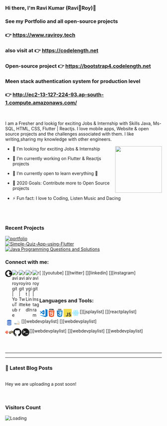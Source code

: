 ### Hi there, I'm Ravi Kumar (Ravi🤫Roy)👋
### See my Portfolio and all open-source projects
### 👉 https://www.raviroy.tech 
### also visit at 👉 https://codelength.net
### Open-source project 👉 https://bootstrap4.codelength.net
### Meen stack authentication system for production level 
### 👉 http://ec2-13-127-224-93.ap-south-1.compute.amazonaws.com/
<br/>

   I am a Fresher and lookig for exciting Jobs & Internship with Skills Java, Ms-SQL, HTML, CSS, Flutter | Reactjs.
   I love mobile apps, Website &  open source projects and the challenges associated with them.
   I like writing,sharing my knowledge with other engineers.

   <img align ="right" src = "https://i.imgur.com/w4pKOQi.jpg" width="150" height="150">

  - 👯 I’m looking for exciting Jobs & Internship
- 🔭 I’m currently working on Flutter & Reactjs projects
- 🌱 I’m currently open to learn everything 🤣

- 🥅 2020 Goals: Contribute more to Open Source projects
- ⚡ Fun fact: I love to Coding, Listen Music and Dacing

<br/>
<br/>

### Recent Projects

[![portfolio](https://github-readme-stats.vercel.app/api/pin/?username=raviroygit&repo=raviroy)](https://github.com/raviroygit/raviroy) 
<br>
[![Simple-Quiz-App-using-Flutter](https://github-readme-stats.vercel.app/api/pin/?username=raviroygit&repo=Simple-Quiz-App-using-Flutter)](https://github.com/raviroygit/Simple-Quiz-App-using-Flutter)
<br>
[![Java Programming Questions and Solutions](https://github-readme-stats.vercel.app/api/pin/?username=raviroygit&repo=Java-programs)](https://github.com/raviroygit/Java-Programs)
<br>

### Connect with me:

[<img align="left" alt="raviroygit" width="22px" src="https://raw.githubusercontent.com/iconic/open-iconic/master/svg/globe.svg" />
<img align="left" alt="raviroygit | YouTube" width="22px" src="https://cdn.jsdelivr.net/npm/simple-icons@v3/icons/youtube.svg" />][youtube]
[<img align="left" alt=" raviroygit | Twitter" width="22px" src="https://cdn.jsdelivr.net/npm/simple-icons@v3/icons/twitter.svg" />][twitter]
[<img align="left" alt="raiviroygit | LinkedIn" width="22px" src="https://cdn.jsdelivr.net/npm/simple-icons@v3/icons/linkedin.svg" />][linkedin]
[<img align="left" alt="raviroygit | Instagram" width="22px" src="https://cdn.jsdelivr.net/npm/simple-icons@v3/icons/instagram.svg" />][instagram]

<br />
<br/>

### Languages and Tools:

<img align="left" alt="Visual Studio Code" width="26px" src="https://raw.githubusercontent.com/github/explore/80688e429a7d4ef2fca1e82350fe8e3517d3494d/topics/visual-studio-code/visual-studio-code.png" />
<img align="left" alt="HTML5" width="26px" src="https://raw.githubusercontent.com/github/explore/80688e429a7d4ef2fca1e82350fe8e3517d3494d/topics/html/html.png" />
<img align="left" alt="CSS3" width="26px" src="https://raw.githubusercontent.com/github/explore/80688e429a7d4ef2fca1e82350fe8e3517d3494d/topics/css/css.png" />

[<img align="left" alt="JavaScript" width="26px" src="https://raw.githubusercontent.com/github/explore/80688e429a7d4ef2fca1e82350fe8e3517d3494d/topics/javascript/javascript.png" />][jsplaylist]
[<img align="left" alt="React" width="26px" src="https://raw.githubusercontent.com/github/explore/80688e429a7d4ef2fca1e82350fe8e3517d3494d/topics/react/react.png" />][reactplaylist]
<!--[<img align="left" alt="Gatsby" width="26px" src="https://raw.githubusercontent.com/github/explore/e94815998e4e0713912fed477a1f346ec04c3da2/topics/gatsby/gatsby.png" />][webdevplaylist]
[<img align="left" alt="GraphQL" width="26px" src="https://raw.githubusercontent.com/github/explore/80688e429a7d4ef2fca1e82350fe8e3517d3494d/topics/graphql/graphql.png" />][webdevplaylist]
[<img align="left" alt="Node.js" width="26px" src="https://raw.githubusercontent.com/github/explore/80688e429a7d4ef2fca1e82350fe8e3517d3494d/topics/nodejs/nodejs.png" />][webdevplaylist]
[<img align="left" alt="Deno" width="26px" src="https://raw.githubusercontent.com/github/explore/361e2821e2dea67711cde99c9c40ed357061cf27/topics/deno/deno.png" />][webdevplaylist]-->
[<img align="left" alt="SQL" width="26px" src="https://raw.githubusercontent.com/github/explore/80688e429a7d4ef2fca1e82350fe8e3517d3494d/topics/sql/sql.png" />][webdevplaylist]
[<img align="left" alt="MySQL" width="26px" src="https://raw.githubusercontent.com/github/explore/80688e429a7d4ef2fca1e82350fe8e3517d3494d/topics/mysql/mysql.png" />][webdevplaylist]
<!--[<img align="left" alt="MongoDB" width="26px" src="https://raw.githubusercontent.com/github/explore/80688e429a7d4ef2fca1e82350fe8e3517d3494d/topics/mongodb/mongodb.png" />][webdevplaylist]-->
[<img align="left" alt="Git" width="26px" src="https://raw.githubusercontent.com/github/explore/80688e429a7d4ef2fca1e82350fe8e3517d3494d/topics/git/git.png" />][webdevplaylist]
[<img align="left" alt="GitHub" width="26px" src="https://raw.githubusercontent.com/github/explore/78df643247d429f6cc873026c0622819ad797942/topics/github/github.png" />][webdevplaylist]
[<img align="left" alt="Terminal" width="26px" src="https://raw.githubusercontent.com/github/explore/80688e429a7d4ef2fca1e82350fe8e3517d3494d/topics/terminal/terminal.png" />][webdevplaylist]

<br />
<br />

---

<!--### 📺 Latest YouTube Videos-->

<!-- YOUTUBE:START -->

<!--[PORTFOLIO: Build a Portfolio 
using React.js ! ](https://www.youtube.com/watch?v=mfSyX40dxPg)
<!-- [Building BATTLESHIPS Multiplayer Game with Node.js, Express, Socket.io, Heroku | (2/3)](https://www.youtube.com/watch?v=TpAwggQJPUQ)
- [GSAP Typing Animation | Tween & Timeline Basics (2020)](https://www.youtube.com/watch?v=ZT66N5hBiCE)
- [Next Level GitHub Profile README (NEW) | How To Create An Amazing Profile ReadMe With GitHub Actions](https://www.youtube.com/watch?v=ECuqb5Tv9qI)
- [There's more to CONSOLE than .log( ) | Things you didn't know console could do!!](https://www.youtube.com/watch?v=_-bHhEGcDiQ)-->
<!-- YOUTUBE:END -->

<!--➡️ [more videos...](https://www.youtube.com/feed/my_videos)-->

---

### 📕 Latest Blog Posts
  <br/>
<!-- BLOG-POST-LIST:START -->
Hey we are uploading a post soon!
<!--- [Microinteractions: Password Validation Animation](https://dev.to/codestackr/microinteractions-password-validation-animation-5629)
- [Notion + YouTube - A Powerful Combination for Productivity](https://dev.to/codestackr/notion-youtube-a-powerful-combination-for-productivity-1def)
- [Regular Expressions (RegEx) Crash Course](https://dev.to/codestackr/regular-expressions-regex-crash-course-248n)
- [Emmet Part 2 - Advanced](https://dev.to/codestackr/emmet-part-2-advanced-4c65)
- [Deno 1.0 Released! (Easy) REST API Example](https://dev.to/codestackr/deno-1-0-released-easy-rest-api-example-2fbl)-->
<!-- BLOG-POST-LIST:END -->

<!--➡️ [more blog posts...]<!--(https://codestackr.com)-->

<br/>

<!--!--<details>
  <summary>:zap: Recent Github Activity</summary>
  
  <!--START_SECTION:activity-->

  <!--1. ❗️ Opened issue [#9](https://github.com//jamesgeorge007/github-activity-readme/issues/9) in [jamesgeorge007/github-activity-readme](https://github.com//jamesgeorge007/github-activity-readme)
  2. 🎉 Merged PR [#3](https://github.com//codeSTACKr/codeSTACKr/pull/3) in [codeSTACKr/codeSTACKr](https://github.com//codeSTACKr/codeSTACKr)
  3. 🎉 Merged PR [#1](https://github.com//codeSTACKr/battleships/pull/1) in [codeSTACKr/battleships](https://github.com//codeSTACKr/battleships)
  4. 💪 Opened PR [#1](https://github.com//codeSTACKr/battleships/pull/1) in [codeSTACKr/battleships](https://github.com//codeSTACKr/battleships)
  5. 🎉 Merged PR [#2](https://github.com//kubowania/battleships/pull/2) in [kubowania/battleships](https://github.com//kubowania/battleships)-->
  
  <!--END_SECTION:activity-->

</details>

<!--<details>
  <summary>:zap: Github Stats</summary>

  
  <img align="left" alt="RaviRoy's Github Stats" src="https://github-readme-stats.raviroygit.vercel.app/api?username=raviroygit&show_icons=true&hide_border=true" />

</details>-->
<br/>
<br/>

### Visitors Count
<img align="left" src = "https://profile-counter.glitch.me/raviroygit/count.svg" alt ="Loading">

<!--[website]: https://raviroy.tech->
[twitter]: https://twitter.com/RaviRoyHandsom1?s=09
[youtube]:[youtube]: https://www.youtube.com/watch?v=mfSyX40dxPg
[webdevplaylist]: https://www.youtube.com/playlist?list=PLkwxH9e_vrAJ0WbEsFA9W3I1W-g_BTsbt
[jsplaylist]: https://www.youtube.com/playlist?list=PLkwxH9e_vrALRJKu7wfXby3MKeflhTu6B
[cssplaylist]: https://www.youtube.com/playlist?list=PLkwxH9e_vrALSdvZuEh6gqQdmDoDIoqz4
[reactplaylist]: https://www.youtube.com/playlist?list=PLkwxH9e_vrAK4TdffpxKY3QGyHCpxFcQ0
